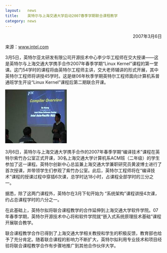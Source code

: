 ```yaml
---
layout:   news
title:    英特尔与上海交通大学启动2007春季学期联合课程教学
category: news
---
```



<p align = "right">
2007年3月6日<br>

来源：<a href="http://www.intel.com/cd/corporate/education/APAC/ZHO/news/highered/370334.htm">www.intel.com</a>
<p/>

<p>3月5日，英特尔亚太研发有限公司开源技术中心李少华工程师在交大授课——这是英特尔与上海交通大学携手合作2007年春季学期“Linux Kernel”课程的第一堂课。这门54学时的课程将由英特尔工程师主讲，交大老师辅讲的形式开展，其中英特尔工程师将讲授45学时。这是继06年秋季学期英特尔工程师面向计算机系普通班学生开设“Linux Kernel”课程后第二期联合开课。</p>

<p><img src="/images/news/intel-2007.jpg" alt=""></p>

<p>3月6日，英特尔与上海交通大学携手合作的2007年春季学期“编译技术”课程在英特尔紫竹办公室正式开课，30名上海交通大学计算机系ACM班（二年级）的学生参加了这一课程。英特尔创新中心总监兼上海交通大学兼职研究员黄波博士进行了首次授课，并带领学生们参观了紫竹办公室。此后，英特尔工程师将在“编译技术”课程的授课过程中穿插6次课，总学时达18小时，占课程全部学时的三分之一。</p>

<p>据悉，除了这两门课程外，英特尔在3月下旬开始为 “系统架构”课程讲授4次课，约占总课程学时的六分之一。</p>

<p>在此基础上，英特尔拟将联合课程教学的合作延伸到上海交通大学软件学院。07年春季学期，英特尔开源技术中心将和软件学院就“嵌入式系统原理技术基础”课程开展联合教学。</p>

<p>联合课程教学合作已得到了上海交通大学相关教授和学生的积极反馈，教育部也给予了充分肯定。随着联合课程的影响力不断扩大，英特尔拟利用专业技术和项目经验将联合课程教学合作有步骤地推广到其他合作伙伴大学。</p>